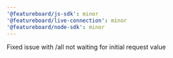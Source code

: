 ```yaml
---
'@featureboard/js-sdk': minor
'@featureboard/live-connection': minor
'@featureboard/node-sdk': minor
---
```


Fixed issue with /all not waiting for initial request value
